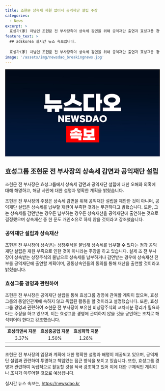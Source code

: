```yaml
---
title: 조현문 상속세 재원 없어서 공익재단 설립 주장 
categories:
  - News
excerpt: >
  효성가(家) 차남인 조현문 전 부사장측이 상속세 감면을 위해 공익재단 출연과 효성그룹 경영 의혹 등에 대해 해명했다. 상속세에 관해 부족하더라도 상장주식을 물납해 납부 가능하며 공익재단 설립은 당장 상속세를 납부할 재원이 없어서가 아니다라고 설명했다. 또한, 상속재산으로 공익재단을 설립할 것이고 훨씬 많은 재원으로 사회와 공익에 사용할 수 있다고 밝혔다. 또한 독립경영을 위해 비상장주식의 교차지분 정리가 필요하다고 강조했다.
feature_text: >
  ## adskorea 실시간 뉴스 속보입니다.

  효성가(家) 차남인 조현문 전 부사장측이 상속세 감면을 위해 공익재단 출연과 효성그룹 경영 의혹 등에 대해 해명했다. 상속세에 관해 부족하더라도 상장주식을 물납해 납부 가능하며 공익재단 설립은 당장 상속세를 납부할 재원이 없어서가 아니다라고 설명했다. 또한, 상속재산으로 공익재단을 설립할 것이고 훨씬 많은 재원으로 사회와 공익에 사용할 수 있다고 밝혔다. 또한 독립경영을 위해 비상장주식의 교차지분 정리가 필요하다고 강조했다.
image: '/assets/img/newsdao_breakingnews.jpg'
---
```


<p><img src="/assets/img/newsdao_breakingnews.jpg" alt="adskorea 속보" /></p>

<h2 data-ke-size="size26">효성그룹 조현문 전 부사장의 상속세 감면과 공익재단 설립</h2>

<p>조현문 전 부사장은 효성그룹에서 상속세 감면과 공익재단 설립에 대한 오해와 의혹에 대해 해명하고, 해당 사안에 대한 설명과 명확한 계획을 밝혔습니다.</p>

<p data-ke-size="size16">조현문 전 부사장의 주장은 상속세 감면을 위해 공익재단 설립을 제안한 것이 아니며, 공익재단 설립은 상속세를 납부할 재원이 부족한 것과는 무관하다고 밝혔습니다. 또한, 그는 상속세를 감면받는 경우든 납부하는 경우든 상속재산을 공익재단에 출연하는 것으로 결정했으며 상속재산 중 한 푼도 개인소유로 하지 않을 것이라고 강조했습니다.</p>

<h3 data-ke-size="size24">공익재단 설립과 상속재산</h3>

<p data-ke-size="size16">조현문 전 부사장이 상속받는 상장주식을 물납해 상속세를 납부할 수 있다는 점과 공익재단 설립은 재원 부족으로 인한 것이 아니라는 주장을 하고 있습니다. 실제 조 전 부사장이 상속받는 상장주식의 물납으로 상속세를 납부하거나 감면받는 경우에 상속재산 전부를 공익재단에 출연할 계획이며, 공동상속인들의 동의를 통해 재산을 출연할 것이라고 밝혔습니다.</p>

<h3 data-ke-size="size24">효성그룹 경영과 관련하여</h3>

<p data-ke-size="size16">조현문 전 부사장은 공익재단 설립을 통해 효성그룹 경영에 관여할 계획이 없으며, 효성그룹의 동일인관계에 속하지 않고 독립된 활동을 할 것이라고 설명했습니다. 또한, 효성그룹 경영과 관련하여 조현문 전 부사장이 보유한 비상장주식의 교차지분 정리가 필요하다는 주장을 하고 있으며, 이는 효성그룹 경영에 관여하지 않을 것을 공언하는 조치로 해석되어야 한다고 강조했습니다.</p>

<table>
  <tr>
    <td style="text-align: center; height: 17px;"><b>효성티앤씨 지분</b></td>
    <td style="text-align: center; height: 17px;"><b>효성중공업 지분</b></td>
    <td style="text-align: center; height: 17px;"><b>효성화학 지분</b></td>
  </tr>
  <tr>
    <td style="text-align: center;">3.37%</td>
    <td style="text-align: center;">1.50%</td>
    <td style="text-align: center;">1.26%</td>
  </tr>
</table>

<hr>

<p data-ke-size="size16">조현문 전 부사장의 입장과 계획에 대한 명확한 설명과 해명이 제공되고 있으며, 공익재단 설립과 관련하여 투명하고 책임있는 접근 방식을 보이고 있습니다. 또한, 효성그룹 경영과 관련하여 독립적으로 활동할 것을 적극 강조하고 있어 이에 대한 구체적인 계획이나 조치가 이루어질 것으로 예상됩니다.</p>
실시간 뉴스 속보는, <a href="https://newsdao.kr" rel="dofollow">https://newsdao.kr</a>


